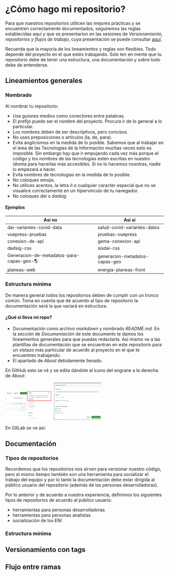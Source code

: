 # ¿Cómo hago mi repositorio?

Para que nuestros repositorios utilicen las mejores prácticas y se encuentren correctamente documentados, seguiremos las 
reglas establecidas aquí y que se presentarion en las sesiones de _Versionamiento, repositorios y flujos de trabajo_, 
cuya presentación se puede consultar [aquí](https://www.canva.com/design/DAFcaLWLL_g/sN5NeHunu9H48qLgUptBqQ/view?utm_content=DAFcaLWLL_g&utm_campaign=designshare&utm_medium=link&utm_source=publishsharelink).

Recuerda que la mayoría de los lineamientos y reglas son flexibles. Todo depende del proyecto en el que estés trabajando. 
Sólo ten en mente que tu repositorio debe de tener una estructura, una documentación y sobre todo debe de entenderse.

## Lineamientos generales

### Nombrado

Al nombrar tu repositorio:

- Usa guiones medios como conectores entre palabras.
- El prefijo puede ser el nombre del proyecto. Procura ir de lo general a lo particular.
- Los nombres deben de ser descriptivos, pero concisos.
- No uses preposiciones o artículos (la, de, para).
- Evita anglicismos en la medida de lo posible. Sabemos que al trabajar en el área de las Tecnologías de la Información 
muchas veces esto es imposible. Sin embargo hay que ir empujando cada vez más porque el código y los nombres de las 
tecnologías estén escritas en nuestro idioma para hacerlas más accesibles. Si no lo hacemos nosotras, nadie lo empezará
a hacer.
- Evita nombres de tecnologías en la medida de lo posible.
- No coloques emojis.
- No utilices acentos, la letra _ñ_ o cualquier caracter especial que no se visualice correctamente en un hipervínculo 
de tu navegador.
- No coloques _dai_ o _dadsig_.

#### Ejemplos

| **Así no**                               	| **Así si**                     	|
|------------------------------------------	|--------------------------------	|
| dai-variantes-covid-data                 	| salud-covid-variantes-datos    	|
| vuepress-pruebas                         	| pruebas-vuepress               	|
| conexion-de-api                          	| gema-conexion-api              	|
| dadsig-css                               	| sisdai-css                     	|
| Generacion-de-metadatos-para-capas-geo-🌎 	| generacion-metadatos-capas-geo 	|
| planeas-web                              	| energia-planeas-front          	|


### Estructura mínima

De manera general todos los repositorios deben de cumplir con un tronco común. Toma en cuenta que de acuerdo al tipo de 
repositorio la documentación será la que variará en estructura.

#### ¿Qué si lleva mi repo?

- Documentación como archivo _markdown_ y nombrado _README.md_. En la sección de _Documentación_ de este documento te 
damos los lineamientos generales para que puedas redactarla. Así mismo ve a las plantillas de documentación que se 
encuentran en este repositorio para un vistazo más particular de acuerdo al proyecto en el que te encuentres trabajando.
- El apartado de _About_ debidamente llenado.

En GitHub esto se vé y se edita dándole al ícono del engrane a la derecha de _About_:

<img src="activos/github-about.png" width="30%"/>
<img src="activos/github-about-editar.png" width="30%"/>

En GitLab se ve así:



## Documentación 

### Tipos de repositorios

Recordemos que los repositorios nos sirven para versionar nuestro código, pero al mismo tiempo también son una 
herramienta para socializar el trabajo del equipo y por lo tanto la documentación debe estar dirigida al público usuario
del repositorio (además de las personas desarrolladoras).

Por lo anterior y de acuerdo a nuestra experiencia, definimos los siguientes tipos de repositorios de acuerdo al 
público usuario:

- herramientas para personas desarrolladoras
- herramientas para personas analistas
- socialización de los ENI

### Estructura mínima





## Versionamiento con tags

## Flujo entre ramas






